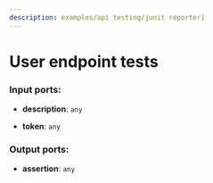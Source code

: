 ```yaml
---
description: examples/api testing/junit reporter]
---
```


# User endpoint tests

### Input ports:

* __description__: `any`


* __token__: `any`

### Output ports:

* __assertion__: `any`

